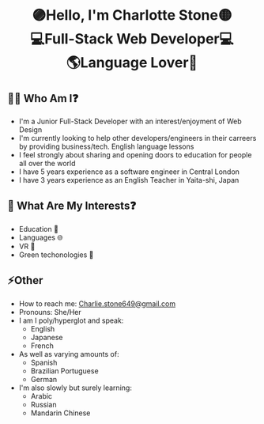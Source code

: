 <h1 align="center">🟣Hello, I'm Charlotte Stone🟡 <br>💻Full-Stack Web Developer💻<br>🌎Language Lover💬</h1>

## 👩‍🚀 Who Am I❓ 

  - I'm a Junior Full-Stack Developer with an interest/enjoyment of Web Design
  - I'm currently looking to help other developers/engineers in their carreers by providing business/tech. English language lessons
  - I feel strongly about sharing and opening doors to education for people all over the world
  - I have 5 years experience as a software engineer in Central London
  - I have 3 years experience as an English Teacher in Yaita-shi, Japan

   <!-- [![GitHub Streak](https://streak-stats.demolab.com?user=Terafora&theme=github-light&hide_border=true&date_format=j%20M%5B%20Y%5D&exclude_days=Sun%2CSat&card_width=700)](https://git.io/streak-stats) -->

## 🔭 What Are My Interests❓

  - Education 🏫
  - Languages 🌐
  - VR 🥽
  - Green techonologies 🍃

   <!-- [![Top Langs](https://github-readme-stats.vercel.app/api/top-langs/?username=Terafora&layout=compact)](https://github.com/anuraghazra/github-readme-stats) -->

## ⚡Other

  - How to reach me: Charlie.stone649@gmail.com
  - Pronouns: She/Her
  - I am I poly/hyperglot and speak:
    - English
    - Japanese
    - French
- As well as varying amounts of:
  - Spanish
  - Brazilian Portuguese
  - German
- I'm also slowly but surely learning:
  - Arabic
  - Russian
  - Mandarin Chinese
